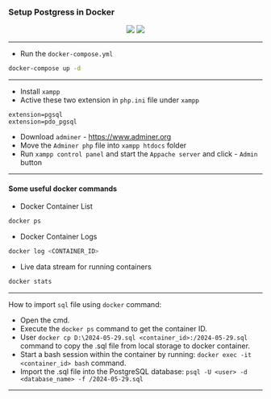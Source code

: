 ### Setup Postgress in Docker

<p align="center">
  <img src="https://djeqr6to3dedg.cloudfront.net/repo-logos/library/docker/live/logo.png" />
  <img src="https://djeqr6to3dedg.cloudfront.net/repo-logos/library/postgres/live/logo.png" />
</p>

---

- Run the `docker-compose.yml`

```bash
docker-compose up -d
```

---

- Install `xampp`
- Active these two extension in `php.ini` file under `xampp`

```
extension=pgsql
extension=pdo_pgsql
```

- Download `adminer` - https://www.adminer.org
- Move the `Adminer php` file into `xampp htdocs` folder
- Run `xampp control panel` and start the `Appache server` and click - `Admin` button

---

#### Some useful docker commands

- Docker Container List

```bash
docker ps
```

- Docker Container Logs

```bash
docker log <CONTAINER_ID>
```

- Live data stream for running containers

```bash
docker stats
```

---

How to import `sql` file using `docker` command:

- Open the cmd.
- Execute the `docker ps` command to get the container ID.
- User `docker cp D:\2024-05-29.sql <container_id>:/2024-05-29.sql` command to copy the .sql file from local storage to docker container.
- Start a bash session within the container by running: `docker exec -it <container_id> bash` command.
- Import the .sql file into the PostgreSQL database: `psql -U <user> -d <database_name> -f /2024-05-29.sql`

---
